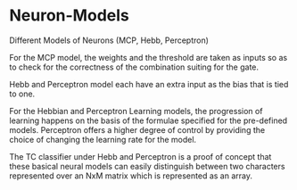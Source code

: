 # Neuron-Models
Different Models of Neurons (MCP, Hebb, Perceptron)

For the MCP model, the weights and the threshold are taken as inputs so as to check for the correctness of the combination suiting for the gate.

Hebb and Perceptron model each have an extra input as the bias that is tied to one.

For the Hebbian and Perceptron Learning models, the progression of learning happens on the basis of the formulae specified for the pre-defined models. Perceptron offers a higher degree of control by providing the choice of changing the learning rate for the model.

The TC classifier under Hebb and Perceptron is a proof of concept that these basical neural models can easily distinguish between two characters represented over an NxM matrix which is represented as an array.
